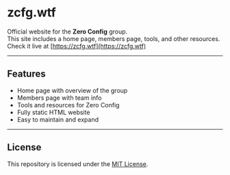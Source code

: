 # zcfg.wtf

Official website for the **Zero Config** group.  
This site includes a home page, members page, tools, and other resources.  
Check it live at [https://zcfg.wtf](https://zcfg.wtf)

---

## Features
- Home page with overview of the group
- Members page with team info
- Tools and resources for Zero Config
- Fully static HTML website
- Easy to maintain and expand

---

## License
This repository is licensed under the [MIT License](LICENSE).
